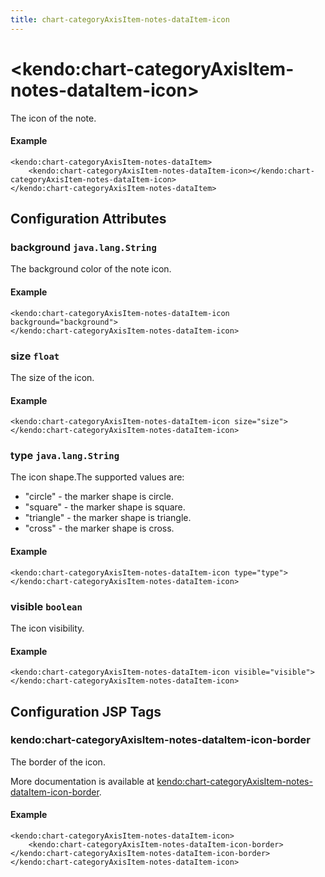 ```yaml
---
title: chart-categoryAxisItem-notes-dataItem-icon
---
```


# \<kendo:chart-categoryAxisItem-notes-dataItem-icon\>

The icon of the note.

#### Example
    <kendo:chart-categoryAxisItem-notes-dataItem>
        <kendo:chart-categoryAxisItem-notes-dataItem-icon></kendo:chart-categoryAxisItem-notes-dataItem-icon>
    </kendo:chart-categoryAxisItem-notes-dataItem>

## Configuration Attributes

### background `java.lang.String`

The background color of the note icon.

#### Example
    <kendo:chart-categoryAxisItem-notes-dataItem-icon background="background">
    </kendo:chart-categoryAxisItem-notes-dataItem-icon>

### size `float`

The size of the icon.

#### Example
    <kendo:chart-categoryAxisItem-notes-dataItem-icon size="size">
    </kendo:chart-categoryAxisItem-notes-dataItem-icon>

### type `java.lang.String`

The icon shape.The supported values are:
* "circle" - the marker shape is circle.
* "square" - the marker shape is square.
* "triangle" - the marker shape is triangle.
* "cross" - the marker shape is cross.

#### Example
    <kendo:chart-categoryAxisItem-notes-dataItem-icon type="type">
    </kendo:chart-categoryAxisItem-notes-dataItem-icon>

### visible `boolean`

The icon visibility.

#### Example
    <kendo:chart-categoryAxisItem-notes-dataItem-icon visible="visible">
    </kendo:chart-categoryAxisItem-notes-dataItem-icon>


##  Configuration JSP Tags

### kendo:chart-categoryAxisItem-notes-dataItem-icon-border

The border of the icon.

More documentation is available at [kendo:chart-categoryAxisItem-notes-dataItem-icon-border](/kendo-ui/api/wrappers/jsp/chart/categoryaxisitem-notes-dataitem-icon-border).

#### Example

    <kendo:chart-categoryAxisItem-notes-dataItem-icon>
        <kendo:chart-categoryAxisItem-notes-dataItem-icon-border></kendo:chart-categoryAxisItem-notes-dataItem-icon-border>
    </kendo:chart-categoryAxisItem-notes-dataItem-icon>

